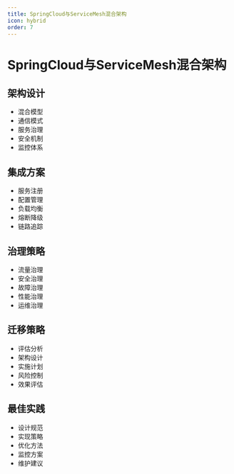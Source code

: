 ```yaml
---
title: SpringCloud与ServiceMesh混合架构
icon: hybrid
order: 7
---
```


# SpringCloud与ServiceMesh混合架构

## 架构设计
- 混合模型
- 通信模式
- 服务治理
- 安全机制
- 监控体系

## 集成方案
- 服务注册
- 配置管理
- 负载均衡
- 熔断降级
- 链路追踪

## 治理策略
- 流量治理
- 安全治理
- 故障治理
- 性能治理
- 运维治理

## 迁移策略
- 评估分析
- 架构设计
- 实施计划
- 风险控制
- 效果评估

## 最佳实践
- 设计规范
- 实现策略
- 优化方法
- 监控方案
- 维护建议
